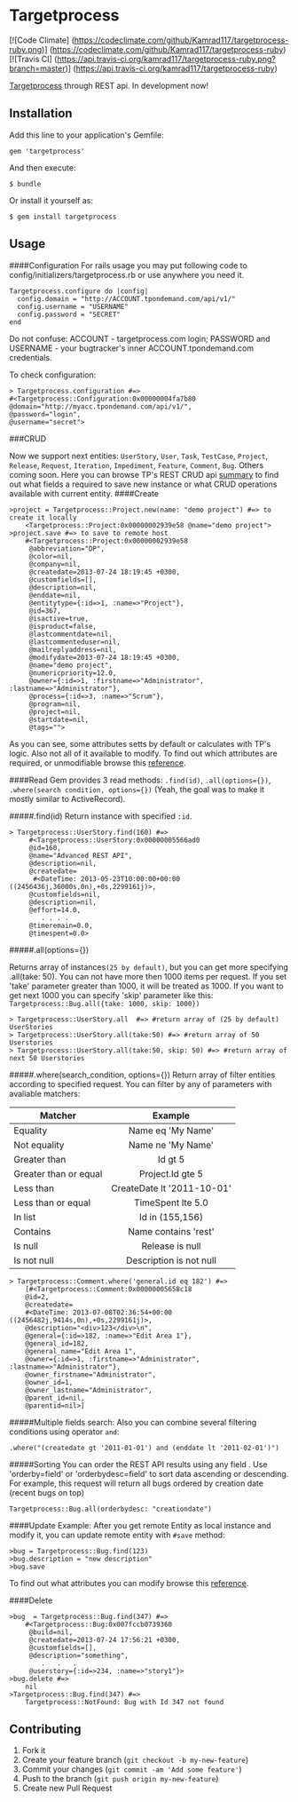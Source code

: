 # Targetprocess

[![Code Climate]
(https://codeclimate.com/github/Kamrad117/targetprocess-ruby.png)]
(https://codeclimate.com/github/Kamrad117/targetprocess-ruby)
[![Travis CI]
(https://api.travis-ci.org/kamrad117/targetprocess-ruby.png?branch=master)]
(https://api.travis-ci.org/kamrad117/targetprocess-ruby)

[Targetprocess](http://www.targetprocess.com/) through REST api.
In development now!
## Installation

Add this line to your application's Gemfile:

    gem 'targetprocess'

And then execute:

    $ bundle

Or install it yourself as:

    $ gem install targetprocess

## Usage

####Configuration
For rails usage you may put following code to 
config/initializers/targetprocess.rb or use anywhere you need it.

    Targetprocess.configure do |config|
      config.domain = "http://ACCOUNT.tpondemand.com/api/v1/"
      config.username = "USERNAME"
      config.password = "SECRET"
    end  
    
Do not confuse: 
ACCOUNT - targetprocess.com login;
PASSWORD and USERNAME - your bugtracker's inner ACCOUNT.tpondemand.com credentials.   
    
To check configuration:

    > Targetprocess.configuration #=> 
    #<Targetprocess::Configuration:0x00000004fa7b80
    @domain="http://myacc.tpondemand.com/api/v1/",
    @password="login",
    @username="secret">

###CRUD

Now we support next entities: `UserStory`, `User`, `Task`, `TestCase`, `Project`,
`Release`, `Request`, `Iteration`, `Impediment`, `Feature`, `Comment`, `Bug`.
Others coming soon.
Here you can browse TP's REST CRUD api 
[summary](http://dev.targetprocess.com/blog/2011/09/02/rest-crud-summary-table/)
to find out what fields a required to save new instance or what CRUD operations 
available with current entity.
####Create

    >project = Targetprocess::Project.new(name: "demo project") #=> to create it locally
        <Targetprocess::Project:0x00000002939e58 @name="demo project">
    >project.save #=> to save to remote host
        #<Targetprocess::Project:0x00000002939e58
         @abbreviation="DP",
         @color=nil,
         @company=nil,
         @createdate=2013-07-24 18:19:45 +0300,
         @customfields=[],
         @description=nil,
         @enddate=nil,
         @entitytype={:id=>1, :name=>"Project"},
         @id=367,
         @isactive=true,
         @isproduct=false,
         @lastcommentdate=nil,
         @lastcommenteduser=nil,
         @mailreplyaddress=nil,
         @modifydate=2013-07-24 18:19:45 +0300,
         @name="demo project",
         @numericpriority=12.0,
         @owner={:id=>1, :firstname=>"Administrator", :lastname=>"Administrator"},
         @process={:id=>3, :name=>"Scrum"},
         @program=nil,
         @project=nil,
         @startdate=nil,
         @tags="">
As you can see, some attributes setts by default or calculates with TP's logic.
Also not all of it available to modify.
To find out which attributes are required, or unmodifiable browse this 
[reference](http://md5.tpondemand.com/api/v1/index/meta).


####Read
Gem provides 3 read methods: `.find(id)`, `.all(options={})`, 
`.where(search condition, options={})`
(Yeah, the goal was to make it mostly similar to ActiveRecord).

#####.find(id)
Return instance with specified `:id`.

    > Targetprocess::UserStory.find(160) #=>
         #<Targetprocess::UserStory:0x00000005566ad0
         @id=160,
         @name="Advanced REST API",
         @description=nil,
         @createdate=
          #<DateTime: 2013-05-23T10:00:00+00:00 ((2456436j,36000s,0n),+0s,2299161j)>,
         @customfields=nil,
         @description=nil,
         @effort=14.0,
            . . . .
         @timeremain=0.0,
         @timespent=0.0>

#####.all(options={})

Returns array of instances`(25 by default)`, but you can get more
specifying .all(take: 50). You can not have more then 1000 items per request. 
If you set 'take' parameter greater than 1000, it will be treated as 1000.
If you want to get next 1000 you can specify 'skip' parameter like this:
`Targetprocess::Bug.all({take: 1000, skip: 1000})`

    > Targetprocess::UserStory.all  #=> #return array of (25 by default) UserStories
    > Targetprocess::UserStory.all(take:50) #=> #return array of 50 Userstories
    > Targetprocess::UserStory.all(take:50, skip: 50) #=> #return array of next 50 Userstories
    
#####.where(search_condition, options={})
Return array of filter entities according to specified request. 
You can filter by any of parameters with avaliable matchers:

| Matcher       | Example       | 
| ------------- |:-------------:| 
Equality| Name eq 'My Name'
Not equality|	Name ne 'My Name'
Greater than|	Id gt 5
Greater than or equal|	Project.Id gte 5
Less than|	CreateDate lt '2011-10-01'
Less than or equal|	TimeSpent lte 5.0
In list	|Id in (155,156)
Contains	|Name contains 'rest'
Is null	|Release is null
Is not null|	Description is not null    

    > Targetprocess::Comment.where('general.id eq 182') #=> 
        [#<Targetprocess::Comment:0x00000005658c18
        @id=2,
        @createdate=
        #<DateTime: 2013-07-08T02:36:54+00:00 ((2456482j,9414s,0n),+0s,2299161j)>,
        @description="<div>123</div>\n",
        @general={:id=>182, :name=>"Edit Area 1"},
        @general_id=182,
        @general_name="Edit Area 1",
        @owner={:id=>1, :firstname=>"Administrator", :lastname=>"Administrator"},
        @owner_firstname="Administrator",
        @owner_id=1,
        @owner_lastname="Administrator",
        @parent_id=nil,
        @parentid=nil>]

#####Multiple fields search:
Also you can combine several filtering conditions using operator `and`:

`.where("(createdate gt '2011-01-01') and (enddate lt '2011-02-01')")`

#####Sorting 
You can order the REST API results using any field .
Use 'orderby=field' or 'orderbydesc=field' to sort data ascending or 
descending. For example, this request will return all bugs ordered by 
creation date (recent bugs on top)
    
    Targetprocess::Bug.all(orderbydesc: "creationdate")


####Update
Example:
After you get remote Entity as local instance and modify it, 
you can update remote entity with `#save` method:

    >bug = Targetprocess::Bug.find(123)
    >bug.description = "new description"
    >bug.save
To find out what attributes you can modify browse this 
[reference](http://md5.tpondemand.com/api/v1/index/meta).

####Delete

    >bug  = Targetprocess::Bug.find(347) #=>
        #<Targetprocess::Bug:0x007fccb0739360
         @build=nil,
         @createdate=2013-07-24 17:56:21 +0300,
         @customfields=[],
         @description="something",
            .   .   .   
         @userstory={:id=>234, :name=>"story1"}>
    >bug.delete #=>
        nil
    >Targetprocess::Bug.find(347) #=>
        Targetprocess::NotFound: Bug with Id 347 not found


## Contributing

1. Fork it
2. Create your feature branch (`git checkout -b my-new-feature`)
3. Commit your changes (`git commit -am 'Add some feature'`)
4. Push to the branch (`git push origin my-new-feature`)
5. Create new Pull Request
